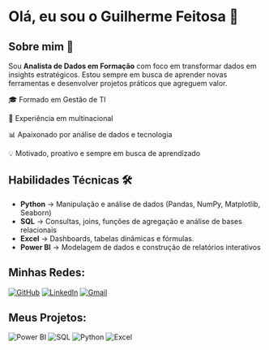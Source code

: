 # Olá, eu sou o Guilherme Feitosa 👋

## Sobre mim 🚀
Sou **Analista de Dados em Formação** com foco em transformar dados em insights estratégicos. Estou sempre em busca de aprender novas ferramentas e desenvolver projetos práticos que agreguem valor.

🎓 Formado em Gestão de TI

💼 Experiência em multinacional

📊 Apaixonado por análise de dados e tecnologia

💡 Motivado, proativo e sempre em busca de aprendizado

## Habilidades Técnicas 🛠️
- **Python** → Manipulação e análise de dados (Pandas, NumPy, Matplotlib, Seaborn)
- **SQL** → Consultas, joins, funções de agregação e análise de bases relacionais
- **Excel** → Dashboards, tabelas dinâmicas e fórmulas.
- **Power BI** → Modelagem de dados e construção de relatórios interativos

## Minhas Redes:
[![GitHub](https://img.shields.io/badge/-GitHub-000000?style=for-the-badge&logo=github&logoColor=white)](https://github.com/GuilhermeFeitosaDev/)  [![LinkedIn](https://img.shields.io/badge/LinkedIn-0000FF?style=for-the-badge&logo=linkedin&logoColor=white)](https://www.linkedin.com/in/guilhermealvesfeitosati/) [![Gmail](https://img.shields.io/badge/-Gmail-D14836?style=for-the-badge&logo=gmail&logoColor=white)](Guilhermehealfeitosa35@gmail.com)
## Meus Projetos:
![Power BI](https://img.shields.io/badge/-Power%20BI-F2C811?style=for-the-badge&logo=power-bi&logoColor=white) ![SQL](https://img.shields.io/badge/-SQL-007ACC?style=for-the-badge&logo=sql&logoColor=white) ![Python](https://img.shields.io/badge/-Python-3776AB?style=for-the-badge&logo=python&logoColor=white) ![Excel](https://img.shields.io/badge/-Excel-217346?style=for-the-badge&logo=microsoft-excel&logoColor=white)  
